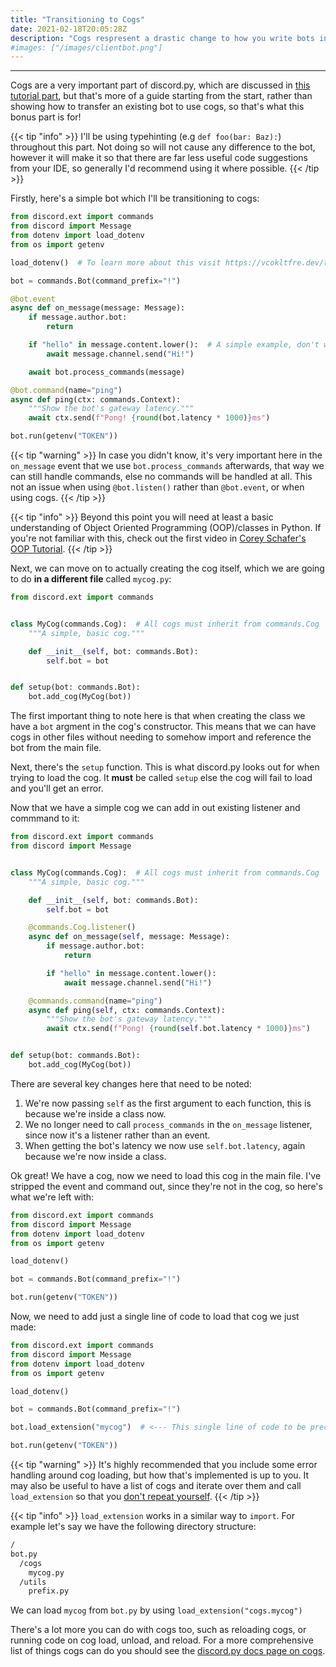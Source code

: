 ```yaml
---
title: "Transitioning to Cogs"
date: 2021-02-18T20:05:28Z
description: "Cogs respresent a drastic change to how you write bots in discord.py. As such it's important to know how to use them, and the differences between using cogs and not using them that may catch you out."
#images: ["/images/clientbot.png"]
---
```


---

Cogs are a very important part of discord.py, which are discussed in [this tutorial part](/tutorial/05-cogs), but that's more of a guide starting from the start, rather than showing how to transfer an existing bot to use cogs, so that's what this bonus part is for!

{{< tip "info" >}}
I'll be using typehinting (e.g `def foo(bar: Baz):`) throughout this part. Not doing so will not cause any difference to the bot, however it will make it so that there are far less useful code suggestions from your IDE, so generally I'd recommend using it where possible.
{{< /tip >}}

Firstly, here's a simple bot which I'll be transitioning to cogs:

```py
from discord.ext import commands
from discord import Message
from dotenv import load_dotenv
from os import getenv

load_dotenv()  # To learn more about this visit https://vcokltfre.dev/tips/tokens/

bot = commands.Bot(command_prefix="!")

@bot.event
async def on_message(message: Message):
    if message.author.bot:
        return

    if "hello" in message.content.lower():  # A simple example, don't want to get too complex
        await message.channel.send("Hi!")

    await bot.process_commands(message)

@bot.command(name="ping")
async def ping(ctx: commands.Context):
    """Show the bot's gateway latency."""
    await ctx.send(f"Pong! {round(bot.latency * 1000)}ms")

bot.run(getenv("TOKEN"))
```

{{< tip "warning" >}}
In case you didn't know, it's very important here in the `on_message` event that we use `bot.process_commands` afterwards, that way we can still handle commands, else no commands will be handled at all. This not an issue when using `@bot.listen()` rather than `@bot.event`, or when using cogs.
{{< /tip >}}

{{< tip "info" >}}
Beyond this point you will need at least a basic understanding of Object Oriented Programming (OOP)/classes in Python. If you're not familiar with this, check out the first video in [Corey Schafer's OOP Tutorial](https://www.youtube.com/playlist?list=PL-osiE80TeTsqhIuOqKhwlXsIBIdSeYtc).
{{< /tip >}}

Next, we can move on to actually creating the cog itself, which we are going to do **in a different file** called `mycog.py`:

```py
from discord.ext import commands


class MyCog(commands.Cog):  # All cogs must inherit from commands.Cog
    """A simple, basic cog."""

    def __init__(self, bot: commands.Bot):
        self.bot = bot


def setup(bot: commands.Bot):
    bot.add_cog(MyCog(bot))
```

The first important thing to note here is that when creating the class we have a `bot` argment in the cog's constructor. This means that we can have cogs in other files without needing to somehow import and reference the bot from the main file.

Next, there's the `setup` function. This is what discord.py looks out for when trying to load the cog. It **must** be called `setup` else the cog will fail to load and you'll get an error.

Now that we have a simple cog we can add in out existing listener and commmand to it:

```py
from discord.ext import commands
from discord import Message


class MyCog(commands.Cog):  # All cogs must inherit from commands.Cog
    """A simple, basic cog."""

    def __init__(self, bot: commands.Bot):
        self.bot = bot

    @commands.Cog.listener()
    async def on_message(self, message: Message):
        if message.author.bot:
            return

        if "hello" in message.content.lower():
            await message.channel.send("Hi!")

    @commands.command(name="ping")
    async def ping(self, ctx: commands.Context):
        """Show the bot's gateway latency."""
        await ctx.send(f"Pong! {round(self.bot.latency * 1000)}ms")


def setup(bot: commands.Bot):
    bot.add_cog(MyCog(bot))
```

There are several key changes here that need to be noted:

1) We're now passing `self` as the first argument to each function, this is because we're inside a class now.
2) We no longer need to call `process_commands` in the `on_message` listener, since now it's a listener rather than an event.
3) When getting the bot's latency we now use `self.bot.latency`, again because we're now inside a class.

Ok great! We have a cog, now we need to load this cog in the main file. I've stripped the event and command out, since they're not in the cog, so here's what we're left with:

```py
from discord.ext import commands
from discord import Message
from dotenv import load_dotenv
from os import getenv

load_dotenv()

bot = commands.Bot(command_prefix="!")

bot.run(getenv("TOKEN"))
```

Now, we need to add just a single line of code to load that cog we just made:

```py
from discord.ext import commands
from discord import Message
from dotenv import load_dotenv
from os import getenv

load_dotenv()

bot = commands.Bot(command_prefix="!")

bot.load_extension("mycog")  # <--- This single line of code to be precise

bot.run(getenv("TOKEN"))
```

{{< tip "warning" >}}
It's highly recommended that you include some error handling around cog loading, but how that's implemented is up to you. It may also be useful to have a list of cogs and iterate over them and call `load_extension` so that you [don't repeat yourself](https://en.wikipedia.org/wiki/Don%27t_repeat_yourself).
{{< /tip >}}

{{< tip "info" >}}
`load_extension` works in a similar way to `import`. For example let's say we have the following directory structure:

```md
/
bot.py
  /cogs
    mycog.py
  /utils
    prefix.py
```

We can load `mycog` from `bot.py` by using `load_extension("cogs.mycog")`

There's a lot more you can do with cogs too, such as reloading cogs, or running code on cog load, unload, and reload. For a more comprehensive list of things cogs can do you should see the [discord.py docs page on cogs](https://discordpy.readthedocs.io/en/latest/ext/commands/cogs.html).
